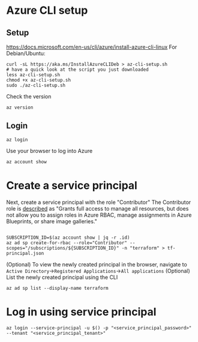 # Azure CLI setup
## Setup
https://docs.microsoft.com/en-us/cli/azure/install-azure-cli-linux
For Debian/Ubuntu:
```
curl -sL https://aka.ms/InstallAzureCLIDeb > az-cli-setup.sh
# have a quick look at the script you just downloaded
less az-cli-setup.sh
chmod +x az-cli-setup.sh
sudo ./az-cli-setup.sh
```
Check the version
```
az version
```
## Login
```
az login
```
Use your browser to log into Azure

```
az account show
```

# Create a service principal

Next, create a service principal with the role "Contributor"
The Contributor role is [described](https://docs.microsoft.com/en-us/azure/role-based-access-control/built-in-roles) as "Grants full access to manage all resources, but does not allow you to assign roles in Azure RBAC, manage assignments in Azure Blueprints, or share image galleries."
```.

SUBSCRIPTION_ID=$(az account show | jq -r .id)
az ad sp create-for-rbac --role="Contributor" --scopes="/subscriptions/${SUBSCRIPTION_ID}" -n "terraform" > tf-principal.json
```

(Optional) To view the newly created principal in the browser, navigate to `Active Directory`->`Registered Applications`->`All applications`
(Optional) List the newly created principal using the CLI
```
az ad sp list --display-name terraform
```
# Log in using service principal
```
az login --service-principal -u $() -p "<service_principal_password>" --tenant "<service_principal_tenant>"
```